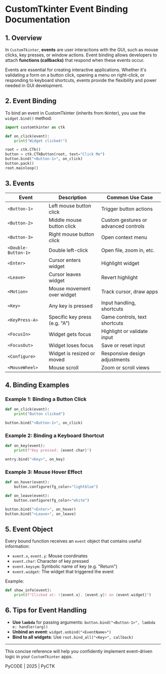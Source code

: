 # CustomTkinter Event Binding Documentation

## 1. Overview

In `CustomTkinter`, **events** are user interactions with the GUI, such as mouse clicks, key presses, or window actions. Event binding allows developers to attach **functions (callbacks)** that respond when these events occur.

Events are essential for creating interactive applications. Whether it's validating a form on a button click, opening a menu on right-click, or responding to keyboard shortcuts, events provide the flexibility and power needed in GUI development.

## 2. Event Binding

To bind an event in CustomTkinter (inherits from tkinter), you use the `widget.bind()` method:

```python
import customtkinter as ctk

def on_click(event):
    print("Widget clicked!")

root = ctk.CTk()
button = ctk.CTkButton(root, text="Click Me")
button.bind("<Button-1>", on_click)
button.pack()
root.mainloop()
```

## 3. Events

| Event            | Description                           | Common Use Case                         |
|------------------|---------------------------------------|------------------------------------------|
| `<Button-1>`     | Left mouse button click               | Trigger button actions                   |
| `<Button-2>`     | Middle mouse button click             | Custom gestures or advanced controls     |
| `<Button-3>`     | Right mouse button click              | Open context menu                        |
| `<Double-Button-1>` | Double left-click                  | Open file, zoom in, etc.                 |
| `<Enter>`        | Cursor enters widget                  | Highlight widget                         |
| `<Leave>`        | Cursor leaves widget                  | Revert highlight                         |
| `<Motion>`       | Mouse movement over widget            | Track cursor, draw apps                  |
| `<Key>`          | Any key is pressed                    | Input handling, shortcuts                |
| `<KeyPress-A>`   | Specific key press (e.g. "A")         | Game controls, text shortcuts            |
| `<FocusIn>`      | Widget gets focus                     | Highlight or validate input              |
| `<FocusOut>`     | Widget loses focus                    | Save or reset input                      |
| `<Configure>`    | Widget is resized or moved            | Responsive design adjustments            |
| `<MouseWheel>`   | Mouse scroll                          | Zoom or scroll views                     |

## 4. Binding Examples

### Example 1: Binding a Button Click
```python
def on_click(event):
    print("Button clicked")

button.bind("<Button-1>", on_click)
```

### Example 2: Binding a Keyboard Shortcut
```python
def on_key(event):
    print(f"Key pressed: {event.char}")

entry.bind("<Key>", on_key)
```

### Example 3: Mouse Hover Effect
```python
def on_hover(event):
    button.configure(fg_color="lightblue")

def on_leave(event):
    button.configure(fg_color="white")

button.bind("<Enter>", on_hover)
button.bind("<Leave>", on_leave)
```

## 5. Event Object

Every bound function receives an `event` object that contains useful information:

- `event.x`, `event.y`: Mouse coordinates
- `event.char`: Character of key pressed
- `event.keysym`: Symbolic name of key (e.g. "Return")
- `event.widget`: The widget that triggered the event

Example:
```python
def show_info(event):
    print(f"Clicked at: ({event.x}, {event.y}) on {event.widget}")
```

## 6. Tips for Event Handling

- **Use `lambda`** for passing arguments: `button.bind("<Button-1>", lambda e: handler(arg))`
- **Unbind an event**: `widget.unbind("<EventName>")`
- **Bind to all widgets**: Use `root.bind_all("<Key>", callback)`

---

This concise reference will help you confidently implement event-driven logic in your `CustomTkinter` apps.

PyCODE | 2025 | PyCTK